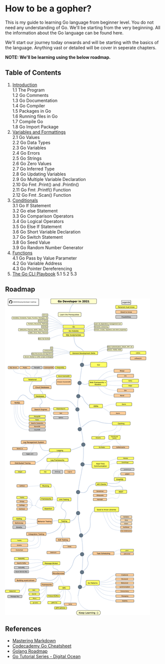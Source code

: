 # How to be a gopher?

This is my guide to learning Go language from beginner level. You do not need any understanding of Go. We'll be starting 
from the very beginning. All the information about the Go language can be found here.

We'll start our journey today onwards and will be starting with the basics of the language. Anything vast or detailed 
will be cover in seperate chapters. 

**NOTE: We'll be learning using the below roadmap.**

## Table of Contents
1. [Introduction](Chapters/Chapter-1-Introduction/chapter-1-introduction.md)<br>
    1.1 The Program<br/>
    1.2 Go Comments<br/>
    1.3 Go Documentation<br/>
    1.4 Go Compiler<br/>
    1.5 Packages in Go<br/>
    1.6 Running files in Go<br/>
    1.7 Compile Go<br/>
    1.8 Go Import Package<br/>
2. [Variables and Formattings](Chapters/Chapter-2-Variables-and-Formatting/chapter-2-variables-and-formattings.md) <br/>
    2.1 Go Values <br/>
    2.2 Go Data Types <br/>
    2.3 Go Variables <br/>
    2.4 Go Errors <br/>
    2.5 Go Strings <br/>
    2.6 Go Zero Values <br/>
    2.7 Go Inferred Type <br/>
    2.8 Go Updating Variables <br/>
    2.9 Go Multiple Variable Declaration <br/>
    2.10 Go Fmt .Print() and .Println() <br/>
    2.11 Go Fmt .Printf() Function <br/>
    2.12 Go Fmt .Scan() Function <br/>
3. [Conditionals](Chapters/Chapter-3-Conditionals/chapter-3-Conditionals.md) <br/>
    3.1 Go If Statement <br/>
    3.2 Go else Statement <br/>
    3.3 Go Comparison Operators <br/>
    3.4 Go Logical Operators <br/>
    3.5 Go Else If Statement <br/>
    3.6 Go Short Variable Declaration <br/>
    3.7 Go Switch Statement <br/>
    3.8 Go Seed Value <br/>
    3.9 Go Random Number Generator <br/>
4. [Functions](Chapters/Chapter-4-Functions/chapter-4-Functions.md) <br/>
    4.1 Go Pass by Value Parameter <br/>
    4.2 Go Variable Address <br/>
    4.3 Go Pointer Dereferencing <br/>
5. [The Go CLI Playbook](Chapters/Chapter-5-The-Go-CLI-Playbook/chapter-5-the-go-cli-playbook.md)
    5.1 
    5.2 
    5.3 
    
## Roadmap

![Go lang Roadmap](golang-developer-roadmap.png)

## References
* [Mastering Markdown](https://guides.github.com/features/mastering-markdown/)
* [Codecademy Go Cheatsheet](https://www.codecademy.com/learn/learn-go/modules/learn-go-introduction/cheatsheet)
* [Golang Roadmap](https://github.com/Alikhll/golang-developer-roadmap)
* [Go Tutorial Series - Digital Ocean](https://www.digitalocean.com/community/tutorial_series/how-to-code-in-go)

